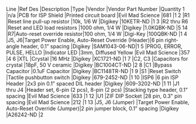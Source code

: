 Line |Ref Des |Description |Type |Vendor |Vendor Part Number |Quantity
1 |n/a |PCB for ISP Shield |Printed circuit board |Evil Mad Science |681 |1
2 |R1 |Reset line pull-up resistor |10k, 1/6 W |Digikey |10KETR-ND |1
3 |R2 thru R6 |Reset and LED load resistors |1000 ohm, 1/4 W |Digikey |1.0KQBK-ND |5
14 |R7|Auto-reset override resistor|100 ohm, 1/4 W |Digi-Key |100QBK-ND |1 
4 |J5, J6|Target Power Enable, Auto-Reset Override (Header)|6 pin right-angle header, 0.1” spacing |Digikey |SAM1043-06-ND|1
5 |PROG, ERROR, PULSE, HELLO |Indicator LED |3mm, Diffused Yellow |Evil Mad Science |357 |4
6 |XTL |Crystal |16 MHz |Digikey |XC1721-ND |1
7 |C2, C3 |Capacitors for crystal |18pF, 50 V ceramic |Digikey |BC1004CT-ND |2
8 |C1 |Bypass Capacitor |0.1uF Capacitor |Digikey |BC1148TR-ND |1
9 |S1 |Reset Switch |Tactile pushbutton switch |Digikey |679-2452-ND |1
10 |ISP6 |6 pin ISP Header |2x3 pin 0.1” spaced DIL header |Digikey |609-3202-ND |1
11 |J1 thru J4 |Header set, 6-pin (2 pcs), 8-pin (2 pcs) |Stacking type header, 0.1” spacing |Evil Mad Science |633 |1
12 |U1 |ZIF DIP Socket |28 pin, 0.3" pin spacing |Evil Mad Science |212 |1
13 |J5, J6 (Jumper) |Target Power Enable, Auto-Reset Override (Jumper)|2 pin jumper block, 0.1” spacing |Digikey |A26242-ND |2
